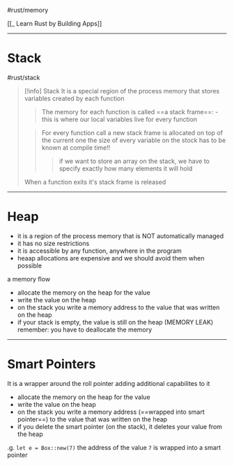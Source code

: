 #rust/memory 

[[_ Learn Rust by Building Apps]]

-------

# Stack
#rust/stack  

>[!info] Stack
>It is a special region of the process memory that stores variables created by each function
> > The memory for each function is called ==a stack frame==:
> > 	- this is where our local variables live for every function
>  
>  > For every function call a new stack frame is allocated on top of the current one
> the size of every variable on the stock has to be known at compile time!!
> > > if we want to store an array on the stack, we have to specify exactly how many elements it will hold
> > 
> 
> When a function exits it's stack frame is released



--------
# Heap
- it is a region of the process memory that is NOT automatically managed
- it has no size restrictions
- it is accessible by any function, anywhere in the program
- heaap allocations are expensive and we should avoid them when possible

a memory flow
- allocate the memory on the heap for the value
- write the value on the heap
- on the stack you write a memory address to the value that was written on the heap
- if your stack is empty, the value is still on the heap (MEMORY LEAK)
remember: you have to deallocate the memory


--------
# Smart Pointers
It is a wrapper around the roll pointer adding additional capabilites to it
- allocate the memory on the heap for the value
- write the value on the heap
- on the stack you write a memory address (==wrapped into smart pointer==) to the value that was written on the heap
- if you delete the smart pointer (on the stack), it deletes your value from the heap

.g. `let e = Box::new(7)` the address of the value `7`  is wrapped into a smart pointer











